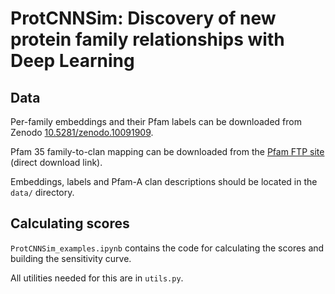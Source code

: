 # ProtCNNSim: Discovery of new protein family relationships with Deep Learning

## Data
Per-family embeddings and their Pfam labels can be downloaded from Zenodo [10.5281/zenodo.10091909](https://zenodo.org/records/10091910).

Pfam 35 family-to-clan mapping can be downloaded from the [Pfam FTP site](https://ftp.ebi.ac.uk/pub/databases/Pfam/releases/Pfam35.0/Pfam-A.clans.tsv.gz) (direct download link). 

Embeddings, labels and Pfam-A clan descriptions should be located in the ```data/``` directory.

## Calculating scores

```ProtCNNSim_examples.ipynb``` contains the code for calculating the scores and building the sensitivity curve.

All utilities needed for this are in ```utils.py```.


